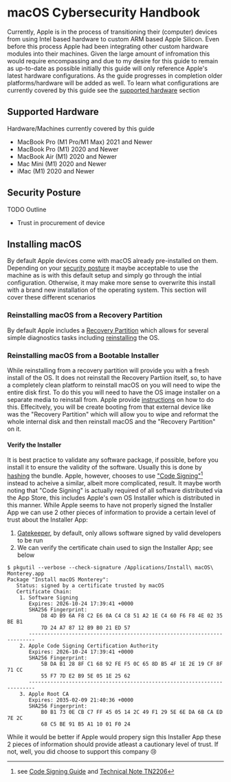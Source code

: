 # macOS Cybersecurity Handbook

Currently, Apple is in the process of transitioning their (computer) devices from using Intel based hardware to custom ARM based Apple Silicon. Even before this process Apple had been integrating other custom hardware modules into their machines. Given the large amount of infromation this would require encompassing and due to my desire for this guide to remain as up-to-date as possible initially this guide will only reference Apple's latest hardware configurations. As the guide progresses in completion older platforms/hardware will be added as well. To learn what configurations are currently covered by this guide see the [supported hardware](#supported-hardware) section

## Supported Hardware

Hardware/Machines currently covered by this guide

* MacBook Pro (M1 Pro/M1 Max) 2021 and Newer
* MacBook Pro (M1) 2020 and Newer
* MacBook Air (M1) 2020 and Newer
* Mac Mini (M1) 2020 and Newer
* iMac (M1) 2020 and Newer

## Security Posture

TODO Outline
* Trust in procurement of device

## Installing macOS

By default Apple devices come with macOS already pre-installed on them. Depending on your [security posture](#security-posture) it maybe acceptable to use the machine as is with this default setup and simply go through the intial configuration. Otherwise, it may make more sense to overwrite this install with a brand new installation of the operating system. This section will cover these different scenarios

### Reinstalling macOS from a Recovery Partition

By default Apple includes a [Recovery Partition](https://support.apple.com/guide/mac-help/macos-recovery-a-mac-apple-silicon-mchl82829c17) which allows for several simple diagnostics tasks including [reinstalling](https://support.apple.com/en-us/HT204904) the OS. 

### Reinstalling macOS from a Bootable Installer

While reinstalling from a recovery partition will provide you with a fresh install of the OS. It does not reinstall the Recovery Partiion itself, so, to have a completely clean platform to reinstall macOS on you will need to wipe the entire disk first. To do this you will need to have the OS image installer on a separate media to reinstall from. Apple provide [instructions](https://support.apple.com/en-us/HT201372) on how to do this. Effecitvely, you will be create booting from that external device like was the "Recovery Partition" which will allow you to wipe and reformat the whole internal disk and then reinstall macOS and the "Recovery Partition" on it.

#### Verify the Installer

It is best practice to validate any software package, if possible, before you install it to ensure the validity of the software. Usually this is done by [hashing](https://en.wikipedia.org/wiki/File_verification) the bundle. Apple, however, chooses to use ["Code Signing"](https://developer.apple.com/support/code-signing/)[^note] instead to acheive a similar, albeit more complicated, result. It maybe worth noting that "Code Signing" is actually required of all software distributed via the App Store, this includes Apple's own OS Installer which is distributed in this manner. While Apple seems to have not properly signed the Installer App we can use 2 other pieces of information to provide a certain level of trust about the Installer App:

1. [Gatekeeper](https://support.apple.com/guide/security/gatekeeper-and-runtime-protection-sec5599b66df/web), by default, only allows software signed by valid developers to be run
2. We can verify the certificate chain used to sign the Installer App; see below

```console
$ pkgutil --verbose --check-signature /Applications/Install\ macOS\ Monterey.app
Package "Install macOS Monterey":
   Status: signed by a certificate trusted by macOS
   Certificate Chain:
    1. Software Signing
       Expires: 2026-10-24 17:39:41 +0000
       SHA256 Fingerprint:
           D8 4D B9 6A F8 C2 E6 0A C4 C8 51 A2 1E C4 60 F6 F8 4E 02 35 BE B1
           7D 24 A7 87 12 B9 B0 21 ED 57
       ------------------------------------------------------------------------
    2. Apple Code Signing Certification Authority
       Expires: 2026-10-24 17:39:41 +0000
       SHA256 Fingerprint:
           5B DA B1 28 8F C1 68 92 FE F5 0C 65 8D B5 4F 1E 2E 19 CF 8F 71 CC
           55 F7 7D E2 B9 5E 05 1E 25 62
       ------------------------------------------------------------------------
    3. Apple Root CA
       Expires: 2035-02-09 21:40:36 +0000
       SHA256 Fingerprint:
           B0 B1 73 0E CB C7 FF 45 05 14 2C 49 F1 29 5E 6E DA 6B CA ED 7E 2C
           68 C5 BE 91 B5 A1 10 01 F0 24
```
 
While it would be better if Apple would propery sign this Installer App these 2 pieces of information should provide atleast a cautionary level of trust. If not, well, you did choose to support this company :cry:

[^note]: see [Code Signing Guide](https://developer.apple.com/library/archive/documentation/Security/Conceptual/CodeSigningGuide/Introduction/Introduction.html) and [Technical Note TN2206](https://developer.apple.com/library/archive/technotes/tn2206)